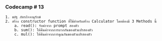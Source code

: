 ### Codecamp # 13

    1. ชลัฐ ภัทรกิจจานุรักษ์
    2. สร้าง constructor function ที่ใช้สำหรับสร้าง Calculator โดยต้องมี 3 Methods นี้
        a. read(): รับค่าจาก prompt สองตัว
        b. sum(): ให้คืนค่าจากการบวกกันของตัวแปรสองตัว
        c. mul(): ให้คืนค่าจากการคูณกันของตัวแปรสองตัว
